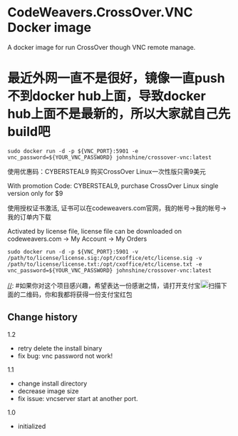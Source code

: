 # CodeWeavers.CrossOver.VNC Docker image
A docker image for run CrossOver though VNC remote manage.

# 最近外网一直不是很好，镜像一直push不到docker hub上面，导致docker hub上面不是最新的，所以大家就自己先build吧

`sudo docker run -d -p ${VNC_PORT}:5901 -e vnc_password=${YOUR_VNC_PASSWORD} johnshine/crossover-vnc:latest`


使用优惠码：CYBERSTEAL9 购买CrossOver Linux一次性版只需9美元

With promotion Code: CYBERSTEAL9, purchase CrossOver Linux single version only for $9

使用授权证书激活, 证书可以在codeweavers.com官网，我的帐号->我的帐号->我的订单内下载

Activated by license file, license file can be downloaded on codeweavers.com -> My Account -> My Orders

`sudo docker run -d -p ${VNC_PORT}:5901 -v /path/to/license/license.sig:/opt/cxoffice/etc/license.sig -v /path/to/license/license.txt:/opt/cxoffice/etc/license.txt -e vnc_password=${YOUR_VNC_PASSWORD} johnshine/crossover-vnc:latest`

[//]: #如果你对这个项目感兴趣，希望表达一份感谢之情，请打开支付宝<a href="https://mobile.alipay.com/index.htm" target="_blank"><img src="https://raw.githubusercontent.com/john-shine/DIY-iMac-CN/master/images/alipay.png" width="18"></a>扫描下面的二维码，你和我都将获得一份支付宝红包

[//]: #![红包二维码](https://raw.githubusercontent.com/john-shine/DIY-iMac-CN/master/images/barcode.png)

## Change history

1.2
* retry delete the install binary
* fix bug: vnc password not work!

1.1
* change install directory
* decrease image size
* fix issue: vncserver start at another port.


1.0
* initialized
